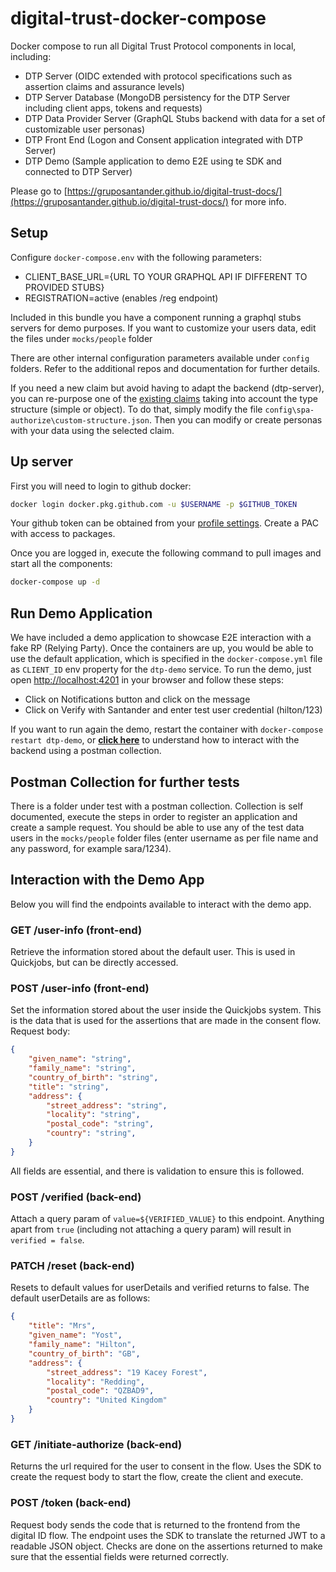 # digital-trust-docker-compose

Docker compose to run all Digital Trust Protocol components in local, including:

- DTP Server (OIDC extended with protocol specifications such as assertion claims and assurance levels)
- DTP Server Database (MongoDB persistency for the DTP Server including client apps, tokens and requests)
- DTP Data Provider Server (GraphQL Stubs backend with data for a set of customizable user personas)
- DTP Front End (Logon and Consent application integrated with DTP Server)
- DTP Demo (Sample application to demo E2E using te SDK and connected to DTP Server)

Please go to [https://gruposantander.github.io/digital-trust-docs/](https://gruposantander.github.io/digital-trust-docs/) for more info.

## Setup 

Configure `docker-compose.env` with the following parameters:

* CLIENT_BASE_URL={URL TO YOUR GRAPHQL API IF DIFFERENT TO PROVIDED STUBS}
* REGISTRATION=active (enables /reg endpoint)

Included in this bundle you have a component running a graphql stubs servers for demo purposes. If you want to customize your users data, edit the files under `mocks/people` folder

There are other internal configuration parameters available under `config` folders. Refer to the additional repos and documentation for further details.

If you need a new claim but avoid having to adapt the backend (dtp-server), you can re-purpose one of the [existing claims](https://gruposantander.github.io/digital-trust-docs/docs/claims) taking into account the type structure (simple or object). To do that, simply modify the file `config\spa-authorize\custom-structure.json`. Then you can modify or create personas with your data using the selected claim.

## Up server

First you will need to login to github docker:

```bash
docker login docker.pkg.github.com -u $USERNAME -p $GITHUB_TOKEN
```

Your github token can be obtained from your [profile settings](https://github.com/settings/tokens). Create a PAC with access to packages. 

Once you are logged in, execute the following command to pull images and start all the components:

```bash
docker-compose up -d
```

## Run Demo Application

We have included a demo application to showcase E2E interaction with a fake RP (Relying Party). Once the containers are up, you would be able to use the default application, which is specified in the `docker-compose.yml` file as `CLIENT_ID` env property for the `dtp-demo` service. To run the demo, just open [http://localhost:4201](http://localhost:4201) in your browser and follow these steps:

* Click on Notifications button and click on the message
* Click on Verify with Santander and enter test user credential (hilton/123)

If you want to run again the demo, restart the container with `docker-compose restart dtp-demo`, or **[click here](#backend)** to understand how to interact with the backend using a postman collection.

## Postman Collection for further tests

There is a folder under test with a postman collection. Collection is self documented, execute the steps in order to register an application and create a sample request.
You should be able to use any of the test data users in the `mocks/people` folder files (enter username as per file name and any password, for example sara/1234).

## Interaction with the Demo App

Below you will find the endpoints available to interact with the demo app.

### GET /user-info (front-end)

Retrieve the information stored about the default user. This is used in Quickjobs, but can be directly accessed.

### POST /user-info (front-end)

Set the information stored about the user inside the Quickjobs system. This is the data that is used for the assertions that are made in the consent flow. Request body:

``` json
{
    "given_name": "string",
    "family_name": "string",
    "country_of_birth": "string",
    "title": "string",
    "address": {
        "street_address": "string",
        "locality": "string",
        "postal_code": "string",
        "country": "string",
    }
}
```

All fields are essential, and there is validation to ensure this is followed.

### POST /verified (back-end)

Attach a query param of `value=${VERIFIED_VALUE}` to this endpoint. Anything apart from `true` (including not attaching a query param) will result in `verified = false`.

### PATCH /reset (back-end)

Resets to default values for userDetails and verified returns to false. The default userDetails are as follows:

```json
{
    "title": "Mrs",
    "given_name": "Yost",
    "family_name": "Hilton",
    "country_of_birth": "GB",
    "address": {
        "street_address": "19 Kacey Forest",
        "locality": "Redding",
        "postal_code": "QZBAD9",
        "country": "United Kingdom"
    }
}
```

### GET /initiate-authorize (back-end)

Returns the url required for the user to consent in the flow. Uses the SDK to create the request body to start the flow, create the client and execute.

### POST /token (back-end)

Request body sends the code that is returned to the frontend from the digital ID flow. The endpoint uses the SDK to translate the returned JWT to a readable JSON object. Checks are done on the assertions returned to make sure that the essential fields were returned correctly.
